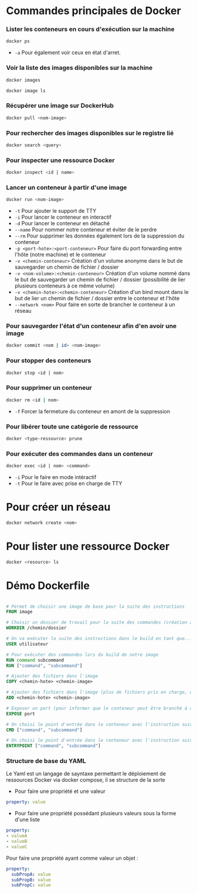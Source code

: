 # Commandes principales de Docker

### Lister les conteneurs en cours d'exécution sur la machine 

```bash
docker ps
```

* `-a` Pour également voir ceux en état d'arret.

### Voir la liste des images disponibles sur la machine 

```bash
docker images

docker image ls
```

### Récupérer une image sur DockerHub 

```bash
docker pull <nom-image>
```

### Pour rechercher des images disponibles sur le registre lié 

```bash
docker search <query>
```

### Pour inspecter une ressource Docker

```bash
docker inspect <id | name>
```

### Lancer un conteneur à partir d'une image 

```bash
docker run <nom-image>
```

* `-t` Pour ajouter le support de TTY
* `-i` Pour lancer le conteneur en interactif 
* `-d` Pour lancer le conteneur en détaché
* `--name` Pour nommer notre conteneur et éviter de le perdre 
* `--rm` Pour supprimer les données également lors de la suppression du conteneur
* `-p <port-hote>:<port-conteneur>` Pour faire du port forwarding entre l'hôte (notre machine) et le conteneur
* `-v <chemin-conteneur>` Création d'un volume anonyme dans le but de sauvegarder un chemin de fichier / dossier
* `-v <nom-volume>:<chemin-conteneur>` Création d'un volume nommé  dans le but de sauvegarder un chemin de fichier / dossier (possibilité de lier plusieurs conteneurs à ce même volume)
* `-v <chemin-hote>:<chemin-conteneur>` Création d'un bind mount dans le but de lier un chemin de fichier / dossier entre le conteneur et l'hôte
* `--network <nom>` Pour faire en sorte de brancher le conteneur à un réseau

### Pour sauvegarder l'état d'un conteneur afin d'en avoir une image 

```bash
docker commit <nom | id> <nom-image>
```

### Pour stopper des conteneurs

```bash
docker stop <id | nom>
```

### Pour supprimer un conteneur 

```bash
docker rm <id | nom>
```

* `-f` Forcer la fermeture du conteneur en amont de la suppression

### Pour libérer toute une catégorie de ressource

```bash
docker <type-ressource> prune
```

### Pour exécuter des commandes dans un conteneur

```bash
docker exec <id | nom> <command>
```

* `-i` Pour le faire en mode intéractif
* `-t` Pour le faire avec prise en charge de TTY

# Pour créer un réseau

```bash
docker network create <nom>
```

# Pour lister une ressource Docker 

```bash
docker <resource> ls
```

# Démo Dockerfile

```dockerfile

# Permet de choisir une image de base pour la suite des instructions
FROM image 

# Choisir un dossier de travail pour la suite des commandes (création à la volée si non existant)
WORKDIR /chemin/dossier

# On va exécuter la suite des instructions dans le build en tant que...
USER utilisateur

# Pour exécuter des commandes lors du build de notre image
RUN command subcommand 
RUN ["command", "subcommand"]

# Ajouter des fichiers dans l'image
COPY <chemin-hote> <chemin-image>

# Ajouter des fichiers dans l'image (plus de fichiers pris en charge, désarchivage à la volée)
ADD <chemin-hote> <chemin-image>

# Exposer un port (pour informer que le conteneur peut être branché à ce port)
EXPOSE port

# On choisi le point d'entrée dans le conteneur avec l'instruction suivante
CMD ["command", "subcommand"]

# On choisi le point d'entrée dans le conteneur avec l'instruction suivante (Plus resctrictive et utilisée pour faire des conteneurs utilitaires)
ENTRYPOINT ["command", "subcommand"]
```

### Structure de base du YAML 

Le Yaml est un langage de sayntaxe permettant le déploiement de ressources Docker via docker compose, il se structure de la sorte

* Pour faire une propriété et une valeur 

```yml
property: value
```

* Pour faire une propriété possédant plusieurs valeurs sous la forme d'une liste 

```yml
property: 
- valueA
- valueB
- valueC
```

Pour faire une propriété ayant comme valeur un objet :

```yml
property: 
  subPropA: value
  subPropB: value
  subPropC: value
```

